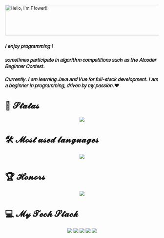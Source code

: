 <a href="https://cooltext.com"><img src="https://images.cooltext.com/5724393.png" width="1075" height="100" alt="Hello, I'm F1ower!!" /></a>

### 𝐼 𝑒𝑛𝑗𝑜𝑦 𝑝𝑟𝑜𝑔𝑟𝑎𝑚𝑚𝑖𝑛𝑔！

### 𝑠𝑜𝑚𝑒𝑡𝑖𝑚𝑒𝑠 𝑝𝑎𝑟𝑡𝑖𝑐𝑖𝑝𝑎𝑡𝑒 𝑖𝑛 𝑎𝑙𝑔𝑜𝑟𝑖𝑡ℎ𝑚 𝑐𝑜𝑚𝑝𝑒𝑡𝑖𝑡𝑖𝑜𝑛𝑠 𝑠𝑢𝑐ℎ 𝑎𝑠 𝑡ℎ𝑒 𝐴𝑡𝑐𝑜𝑑𝑒𝑟 𝐵𝑒𝑔𝑖𝑛𝑛𝑒𝑟 𝐶𝑜𝑛𝑡𝑒𝑠𝑡. 

### 𝐶𝑢𝑟𝑟𝑒𝑛𝑡𝑙𝑦. 𝐼 𝑎𝑚 𝑙𝑒𝑎𝑟𝑛𝑖𝑛𝑔 𝐽𝑎𝑣𝑎 𝑎𝑛𝑑 𝑉𝑢𝑒 𝑓𝑜𝑟 𝑓𝑢𝑙𝑙-𝑠𝑡𝑎𝑐𝑘 𝑑𝑒𝑣𝑒𝑙𝑜𝑝𝑚𝑒𝑛𝑡. 𝐼 𝑎𝑚 𝑎 𝑏𝑒𝑔𝑖𝑛𝑛𝑒𝑟 𝑖𝑛 𝑝𝑟𝑜𝑔𝑟𝑎𝑚𝑚𝑖𝑛𝑔, 𝑑𝑟𝑖𝑣𝑒𝑛 𝑏𝑦 𝑚𝑦 𝑝𝑎𝑠𝑠𝑖𝑜𝑛.❤️

# 🌱 𝓢𝓽𝓪𝓽𝓪𝓼
<div align="center">
  <img src="https://github-readme-stats.vercel.app/api?username=kaseketsu&show_icons=true&theme=dracula" />
</div>

# 🛠️ 𝓜𝓸𝓼𝓽 𝓾𝓼𝓮𝓭 𝓵𝓪𝓷𝓰𝓾𝓪𝓰𝓮𝓼
<div align="center">
  <img src="https://github-readme-stats.vercel.app/api/top-langs/?username=kaseketsu&theme=dracula" />
</div>

# 🏆 𝓗𝓸𝓷𝓸𝓻𝓼
<div align="center">
  <img src="https://github-profile-trophy.vercel.app/?username=kaseketsu&theme=dracula" />
</div>

# 💻 𝓜𝔂 𝓣𝓮𝓬𝓱 𝓢𝓽𝓪𝓬𝓴
<div align="center">
  <img src="https://img.shields.io/badge/-HTML5-E34F26?style=flat-square&logo=html5&logoColor=white" /> 
  <img src="https://img.shields.io/badge/-CSS3-1572B6?style=flat-square&logo=css3" /> 
  <img src="https://img.shields.io/badge/-JavaScript-oringe?style=flat-square&logo=javascript" />
  <img src="https://img.shields.io/badge/C++-23-blue" />
  <img src="https://img.shields.io/badge/Java11-orange" />
</div>


